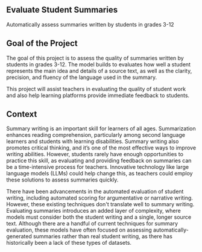 ## Evaluate Student Summaries
Automatically assess summaries written by students in grades 3-12
## Goal of the Project
The goal of this project is to assess the quality of summaries written by students in grades 3-12. The model builds to evaluates how well a student represents the main idea and details of a source text, as well as the clarity, precision, and fluency of the language used in the summary. 

This project will assist teachers in evaluating the quality of student work and also help learning platforms provide immediate feedback to students.

## Context
Summary writing is an important skill for learners of all ages. Summarization enhances reading comprehension, particularly among second language learners and students with learning disabilities. Summary writing also promotes critical thinking, and it’s one of the most effective ways to improve writing abilities. However, students rarely have enough opportunities to practice this skill, as evaluating and providing feedback on summaries can be a time-intensive process for teachers. Innovative technology like large language models (LLMs) could help change this, as teachers could employ these solutions to assess summaries quickly.

There have been advancements in the automated evaluation of student writing, including automated scoring for argumentative or narrative writing. However, these existing techniques don't translate well to summary writing. Evaluating summaries introduces an added layer of complexity, where models must consider both the student writing and a single, longer source text. Although there are a handful of current techniques for summary evaluation, these models have often focused on assessing automatically-generated summaries rather than real student writing, as there has historically been a lack of these types of datasets.
